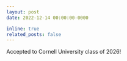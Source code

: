 ```yaml
---
layout: post
date: 2022-12-14 00:00:00-0000

inline: true
related_posts: false
---
```


Accepted to Cornell University class of 2026!